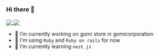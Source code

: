 ### Hi there 👋

<!--
**june20516/june20516** is a ✨ _special_ ✨ repository because its `README.md` (this file) appears on your GitHub profile.

Here are some ideas to get you started:

- 👯 I’m looking to collaborate on ...
- 🤔 I’m looking for help with ...
- 💬 Ask me about ...
- 📫 How to reach me: ...
- 😄 Pronouns: ...
- ⚡ Fun fact: ...
-->

<!-- stats https://github.com/anuraghazra/github-readme-stats/blob/master/docs/readme_kr.md -->
<a href="https://github.com/june20516">
  <img align="center" src="https://github-readme-stats.vercel.app/api?username=june20516&show_icons=true&count_private=true&theme=tokyonight&hide=stars" />
</a>
<a href="https://github.com/june20516">
  <img align="center" src="https://github-readme-stats.vercel.app/api/top-langs/?username=june20516&show_icons=true&title_color=004386&icon_color=004386&layout=compact&count_private=true&theme=tokyonight" />
</a>


- 🔭 I’m currently working on gomi store in gomicorporation
- 🔨 I'm using `Ruby` and `Ruby on rails` for now
- 🌱 I’m currently learning `nest.js`

<script src="https://gist.github.com/june20516/9224e3eb238f198be9d737c7d34df37f.js"></script>
